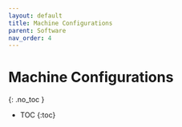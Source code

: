 ```yaml
---
layout: default
title: Machine Configurations
parent: Software
nav_order: 4
---
```


# Machine Configurations
{: .no_toc }

- TOC
{:toc}

